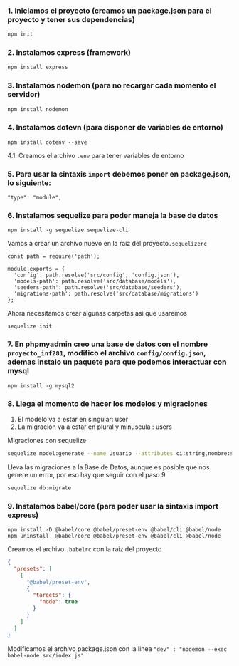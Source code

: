 ### 1. Iniciamos el proyecto (creamos un package.json para el proyecto y tener sus dependencias)
```bash
npm init
```

### 2. Instalamos express (framework)
```bash
npm install express
```

### 3. Instalamos nodemon (para no recargar cada momento el servidor)
```bash
npm install nodemon
```

### 4. Instalamos dotevn (para disponer de variables de entorno)
```
npm install dotenv --save
```

4.1. Creamos el archivo `.env` para tener variables de entorno

### 5. Para usar la sintaxis `import` debemos poner en package.json, lo siguiente:
```
"type": "module",
```

### 6. Instalamos sequelize para poder maneja la base de datos
```
npm install -g sequelize sequelize-cli
```
Vamos a crear un archivo nuevo en la raiz del proyecto`.sequelizerc`
```
const path = require('path');

module.exports = {
  'config': path.resolve('src/config', 'config.json'),
  'models-path': path.resolve('src/database/models'),
  'seeders-path': path.resolve('src/database/seeders'),
  'migrations-path': path.resolve('src/database/migrations')
};
```
Ahora necesitamos crear algunas carpetas asi que usaremos
```
sequelize init
```

### 7. En phpmyadmin creo una base de datos con el nombre `proyecto_inf281`, modifico el archivo `config/config.json`, ademas instalo un paquete para que podemos interactuar con mysql
```
npm install -g mysql2
```

### 8. Llega el momento de hacer los modelos y migraciones
1. El modelo va a estar en singular: user
2. La migracion va a estar en plural y minuscula : users

Migraciones con sequelize
```bash
sequelize model:generate --name Usuario --attributes ci:string,nombre:string,fecha_nac:date,genero:string,direccion:string,correo:string,telefono:string,nom_usuario:string,contrasenia:string
```

Lleva las migraciones a la Base de Datos, aunque es posible que nos genere un error, por eso hay que seguir con el paso 9 
```bash
sequelize db:migrate
```

### 9. Instalamos babel/core (para poder usar la sintaxis import express)
```
npm install -D @babel/core @babel/preset-env @babel/cli @babel/node
npm uninstall  @babel/core @babel/preset-env @babel/cli @babel/node
```
Creamos el archivo `.babelrc` con la raiz del proyecto
```json
{
  "presets": [
    [
      "@babel/preset-env",
      {
        "targets": {
          "node": true
        }
      }
    ]
  ]
}
```

Modificamos el archivo package.json con la linea
`"dev" : "nodemon --exec babel-node src/index.js"`


